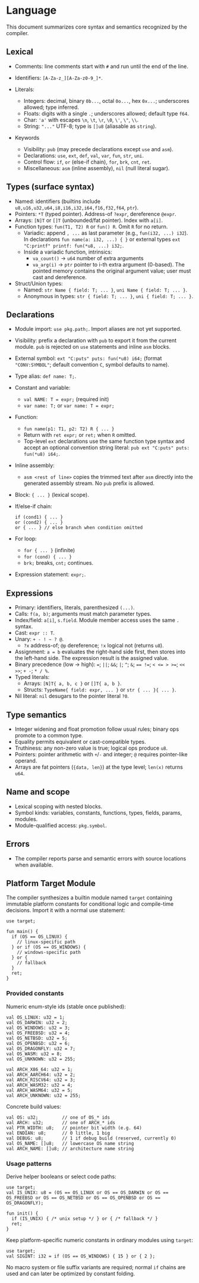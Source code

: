 # Language

This document summarizes core syntax and semantics recognized by the compiler.

## Lexical
- Comments: line comments start with `#` and run until the end of the line.
- Identifiers: `[A-Za-z_][A-Za-z0-9_]*`.
- Literals:
  - Integers: decimal, binary `0b...`, octal `0o...`, hex `0x...`; underscores allowed; type inferred.
  - Floats: digits with a single `.`; underscores allowed; default type `f64`.
  - Char: `'a'` with escapes `\n`, `\t`, `\r`, `\0`, `\'`, `\"`, `\\`.
  - String: `"..."` UTF-8; type is `[]u8` (aliasable as `string`).

- Keywords
  - Visibility: `pub` (may precede declarations except `use` and `asm`).
  - Declarations: `use`, `ext`, `def`, `val`, `var`, `fun`, `str`, `uni`.
  - Control flow: `if`, `or` (else-if chain), `for`, `brk`, `cnt`, `ret`.
  - Miscellaneous: `asm` (inline assembly), `nil` (null literal sugar).

## Types (surface syntax)
- Named: identifiers (builtins include `u8,u16,u32,u64,i8,i16,i32,i64,f16,f32,f64`, `ptr`).
- Pointers: `*T` (typed pointer). Address-of `?expr`, dereference `@expr`.
- Arrays: `[N]T` or `[]T` (unbounded/fat pointer). Index with `a[i]`.
- Function types: `fun(T1, T2) R` or `fun() R`. Omit `R` for no return.
  - Variadic: append `, ...` as last parameter (e.g., `fun(i32, ...) i32`). In declarations `fun name(a: i32, ...) { }` or external types `ext "C:printf" printf: fun(*u8, ...) i32;`.
  - Inside a variadic function, intrinsics:
    - `va_count()` -> `u64` number of extra arguments
    - `va_arg(i)` -> `ptr` pointer to i-th extra argument (0-based). The pointed memory contains the original argument value; user must cast and dereference.
- Struct/Union types:
  - Named: `str Name { field: T; ... }`, `uni Name { field: T; ... }`.
  - Anonymous in types: `str { field: T; ... }`, `uni { field: T; ... }`.

## Declarations
- Module import: `use pkg.path;`. Import aliases are not yet supported.
- Visibility: prefix a declaration with `pub` to export it from the current module. `pub` is rejected on `use` statements and inline `asm` blocks.
- External symbol: `ext "C:puts" puts: fun(*u8) i64;` (format `"CONV:SYMBOL"`; default convention `C`, symbol defaults to name).
- Type alias: `def name: T;`.
- Constant and variable:
  - `val NAME: T = expr;` (required init)
  - `var name: T;` or `var name: T = expr;`
- Function:
  - `fun name(p1: T1, p2: T2) R { ... }`
  - Return with `ret expr;` or `ret;` when `R` omitted.
  - Top-level `ext` declarations use the same function type syntax and accept an optional convention string literal: `pub ext "C:puts" puts: fun(*u8) i64;`.

- Inline assembly:
  - `asm <rest of line>` copies the trimmed text after `asm` directly into the generated assembly stream. No `pub` prefix is allowed.
- Block: `{ ... }` (lexical scope).
- If/else-if chain:
  ```
  if (cond1) { ... }
  or (cond2) { ... }
  or { ... } // else branch when condition omitted
  ```
- For loop:
  - `for { ... }` (infinite)
  - `for (cond) { ... }`
  - `brk;` breaks, `cnt;` continues.
- Expression statement: `expr;`.

## Expressions
- Primary: identifiers, literals, parenthesized `(...)`.
- Calls: `f(a, b)`; arguments must match parameter types.
- Index/field: `a[i]`, `s.field`. Module member access uses the same `.` syntax.
- Cast: `expr :: T`.
- Unary: `+ - ! ~ ? @`.
  - `?x` address-of; `@p` dereference; `!x` logical not (returns `u8`).
- Assignment: `a = b` evaluates the right-hand side first, then stores into the left-hand side. The expression result is the assigned value.
- Binary precedence (low → high): `=`; `||`; `&&`; `|`; `^`; `&`; `== !=`; `< <= > >=`; `<< >>`; `+ -`; `* / %`.
- Typed literals:
  - Arrays: `[N]T{ a, b, c }` or `[]T{ a, b }`.
  - Structs: `TypeName{ field: expr, ... }` or `str { ... }{ ... }`.
- Nil literal: `nil` desugars to the pointer literal `?0`.

## Type semantics
- Integer widening and float promotion follow usual rules; binary ops promote to a common type.
- Equality permits equivalent or cast-compatible types.
- Truthiness: any non-zero value is true; logical ops produce `u8`.
- Pointers: pointer arithmetic with `+`/`-` and integer; `@` requires pointer-like operand.
- Arrays are fat pointers (`{data, len}`) at the type level; `len(x)` returns `u64`.

## Name and scope
- Lexical scoping with nested blocks.
- Symbol kinds: variables, constants, functions, types, fields, params, modules.
- Module-qualified access: `pkg.symbol`.

## Errors
- The compiler reports parse and semantic errors with source locations when available.

## Platform Target Module
The compiler synthesizes a builtin module named `target` containing immutable
platform constants for conditional logic and compile-time decisions. Import it
with a normal use statement:

```
use target;

fun main() {
  if (OS == OS_LINUX) {
    // linux-specific path
  } or if (OS == OS_WINDOWS) {
    // windows-specific path
  } or {
    // fallback
  }
  ret;
}
```

### Provided constants
Numeric enum-style ids (stable once published):
```
val OS_LINUX: u32 = 1;
val OS_DARWIN: u32 = 2;
val OS_WINDOWS: u32 = 3;
val OS_FREEBSD: u32 = 4;
val OS_NETBSD: u32 = 5;
val OS_OPENBSD: u32 = 6;
val OS_DRAGONFLY: u32 = 7;
val OS_WASM: u32 = 8;
val OS_UNKNOWN: u32 = 255;

val ARCH_X86_64: u32 = 1;
val ARCH_AARCH64: u32 = 2;
val ARCH_RISCV64: u32 = 3;
val ARCH_WASM32: u32 = 4;
val ARCH_WASM64: u32 = 5;
val ARCH_UNKNOWN: u32 = 255;
```

Concrete build values:
```
val OS: u32;         // one of OS_* ids
val ARCH: u32;       // one of ARCH_* ids
val PTR_WIDTH: u8;   // pointer bit width (e.g. 64)
val ENDIAN: u8;      // 0 little, 1 big
val DEBUG: u8;       // 1 if debug build (reserved, currently 0)
val OS_NAME: []u8;   // lowercase OS name string
val ARCH_NAME: []u8; // architecture name string
```

### Usage patterns
Derive helper booleans or select code paths:
```
use target;
val IS_UNIX: u8 = (OS == OS_LINUX or OS == OS_DARWIN or OS == OS_FREEBSD or OS == OS_NETBSD or OS == OS_OPENBSD or OS == OS_DRAGONFLY);

fun init() {
  if (IS_UNIX) { /* unix setup */ } or { /* fallback */ }
  ret;
}
```

Keep platform-specific numeric constants in ordinary modules using `target`:
```
use target;
val SIGINT: i32 = if (OS == OS_WINDOWS) { 15 } or { 2 };
```

No macro system or file suffix variants are required; normal `if` chains are
used and can later be optimized by constant folding.
